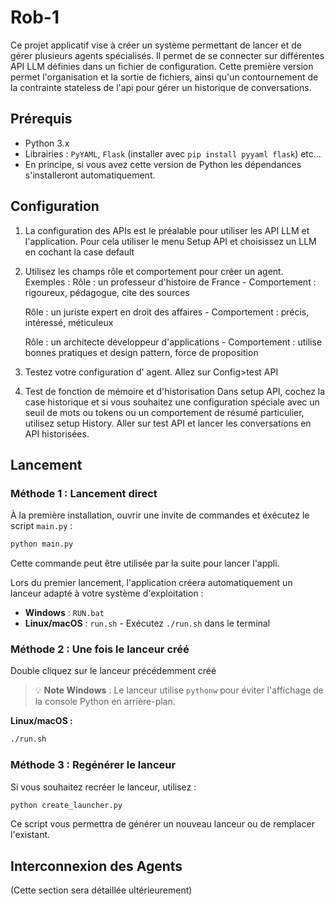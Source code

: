 # Rob-1

Ce projet applicatif vise à créer un système permettant de lancer et de gérer plusieurs agents spécialisés. Il permet de se connecter sur différentes API LLM définies dans un fichier de configuration. Cette première version permet l'organisation et la sortie de fichiers, ainsi qu'un contournement de la contrainte stateless de l'api pour gérer un historique de conversations. 

## Prérequis

* Python 3.x
* Librairies : `PyYAML`, `Flask` (installer avec `pip install pyyaml flask`) etc...
* En principe, si vous avez cette version de Python les dépendances s'installeront automatiquement.

## Configuration

1.  La configuration des APIs est le préalable pour utiliser les API LLM  et l'application. Pour cela utiliser le menu Setup API et choisissez un LLM en cochant la case default

2.  Utilisez les champs rôle et comportement pour créer un agent.
  Exemples : 
    Rôle : un professeur d'histoire de France - Comportement : rigoureux, pédagogue, cite des sources

    Rôle : un juriste expert en droit des affaires - Comportement : précis, intéressé, méticuleux
    
    Rôle : un architecte développeur d'applications - Comportement : utilise bonnes pratiques et design pattern, force de proposition 

3.  Testez votre configuration d' agent. Allez sur Config>test API

4.  Test de fonction de mémoire et d'historisation
      Dans setup API, cochez la case historique et si vous souhaitez une configuration spéciale avec un seuil de mots ou tokens ou un comportement de résumé particulier, utilisez setup History.
      Aller sur test API et lancer les conversations en API historisées.

## Lancement

### Méthode 1 : Lancement direct 

À la première installation, ouvrir une invite de commandes et éxécutez le script `main.py` :

```bash
python main.py
```
Cette commande peut être utilisée par la suite pour lancer l'appli.

Lors du premier lancement, l'application créera automatiquement un lanceur adapté à votre système d'exploitation :
- **Windows** : `RUN.bat` 
- **Linux/macOS** : `run.sh` - Exécutez `./run.sh` dans le terminal

### Méthode 2 : Une fois le lanceur créé

Double cliquez sur le lanceur précédemment créé


> 💡 **Note Windows** : Le lanceur utilise `pythonw` pour éviter l'affichage de la console Python en arrière-plan.

**Linux/macOS :**
```bash
./run.sh
```

### Méthode 3 : Regénérer le lanceur

Si vous souhaitez recréer le lanceur, utilisez :

```bash
python create_launcher.py
```

Ce script vous permettra de générer un nouveau lanceur ou de remplacer l'existant.

## Interconnexion des Agents

(Cette section sera détaillée ultérieurement)
